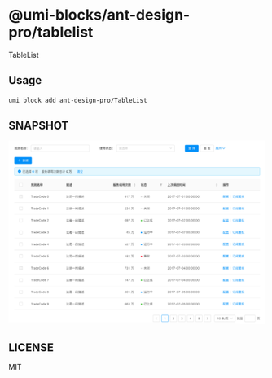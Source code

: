 # @umi-blocks/ant-design-pro/tablelist

TableList

## Usage

```sh
umi block add ant-design-pro/TableList
```

## SNAPSHOT

![SNAPSHOT](./snapshot.png)

## LICENSE

MIT
